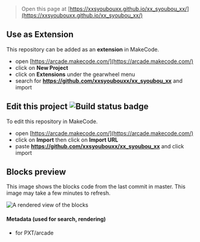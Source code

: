  


> Open this page at [https://xxsyoubouxx.github.io/xx_syoubou_xx/](https://xxsyoubouxx.github.io/xx_syoubou_xx/)

## Use as Extension

This repository can be added as an **extension** in MakeCode.

* open [https://arcade.makecode.com/](https://arcade.makecode.com/)
* click on **New Project**
* click on **Extensions** under the gearwheel menu
* search for **https://github.com/xxsyoubouxx/xx_syoubou_xx** and import

## Edit this project ![Build status badge](https://github.com/xxsyoubouxx/xx_syoubou_xx/workflows/MakeCode/badge.svg)

To edit this repository in MakeCode.

* open [https://arcade.makecode.com/](https://arcade.makecode.com/)
* click on **Import** then click on **Import URL**
* paste **https://github.com/xxsyoubouxx/xx_syoubou_xx** and click import

## Blocks preview

This image shows the blocks code from the last commit in master.
This image may take a few minutes to refresh.

![A rendered view of the blocks](https://github.com/xxsyoubouxx/xx_syoubou_xx/raw/master/.github/makecode/blocks.png)

#### Metadata (used for search, rendering)

* for PXT/arcade
<script src="https://makecode.com/gh-pages-embed.js"></script><script>makeCodeRender("{{ site.makecode.home_url }}", "{{ site.github.owner_name }}/{{ site.github.repository_name }}");</script>
